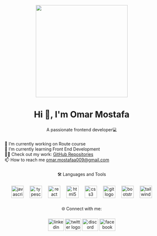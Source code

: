 <div align="center">
  <img height="300" src="https://media.giphy.com/media/v1.Y2lkPTc5MGI3NjExeHkzZ3gyeWUyMXVuOHlnYWU3YzR4OHE0dWl4cmpyaHlrYWNubWV5YiZlcD12MV9naWZzX3NlYXJjaCZjdD1n/ThrM4jEi2lBxd7X2yz/giphy.gif"  />
</div>

###


<h1 align="center">Hi 👋, I'm Omar Mostafa</h1>

###

<p align="center">A passionate frontend developer💻</p>

###

<p align="left">🔭 I’m currently working on Route course<br>🌱 I’m currently learning Front End Development<br>👨‍💻 Check out my work: <a href="https://github.com/qazu120?tab=repositories" target="_blank">GitHub Repositories</a><br>📫 How to reach me <a href="mailto:omar.mostafaa009@gmail.com">omar.mostafaa009@gmail.com</a></p>

###

<p align="center">🛠️ Languages and Tools</p>

###

<div align="center">
  <img src="https://cdn.jsdelivr.net/gh/devicons/devicon/icons/javascript/javascript-original.svg" height="40" alt="javascript logo"  />
  <img width="12" />
  <img src="https://cdn.jsdelivr.net/gh/devicons/devicon/icons/typescript/typescript-original.svg" height="40" alt="typescript logo"  />
  <img width="12" />
  <img src="https://cdn.jsdelivr.net/gh/devicons/devicon/icons/react/react-original.svg" height="40" alt="react logo"  />
  <img width="12" />
  <img src="https://cdn.jsdelivr.net/gh/devicons/devicon/icons/html5/html5-original.svg" height="40" alt="html5 logo"  />
  <img width="12" />
  <img src="https://cdn.jsdelivr.net/gh/devicons/devicon/icons/css3/css3-original.svg" height="40" alt="css3 logo"  />
  <img width="12" />
  <img src="https://cdn.jsdelivr.net/gh/devicons/devicon/icons/git/git-original.svg" height="40" alt="git logo"  />
  <img width="12" />
  <img src="https://cdn.jsdelivr.net/gh/devicons/devicon/icons/bootstrap/bootstrap-original.svg" height="40" alt="bootstrap logo"  />
  <img width="12" />
  <img src="https://cdn.jsdelivr.net/gh/devicons/devicon/icons/tailwindcss/tailwindcss-original-wordmark.svg" height="40" alt="tailwindcss logo"  />
</div>

###




<p align="center">🌐 Connect with me:</p>

###

<div align="center">
  <img src="https://raw.githubusercontent.com/maurodesouza/profile-readme-generator/master/src/assets/icons/social/linkedin/default.svg" width="52" height="40" alt="linkedin logo"  />
  <img src="https://raw.githubusercontent.com/maurodesouza/profile-readme-generator/master/src/assets/icons/social/twitter/default.svg" width="52" height="40" alt="twitter logo"  />
  <img src="https://raw.githubusercontent.com/maurodesouza/profile-readme-generator/master/src/assets/icons/social/discord/default.svg" width="52" height="40" alt="discord logo"  />
  <img src="https://raw.githubusercontent.com/maurodesouza/profile-readme-generator/master/src/assets/icons/social/facebook/default.svg" width="52" height="40" alt="facebook logo"  />
</div>

###


